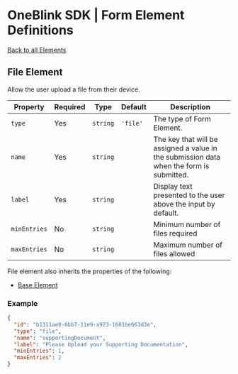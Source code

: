 # OneBlink SDK | Form Element Definitions

[Back to all Elements](./README.md)

## File Element

Allow the user upload a file from their device.

| Property     | Required | Type     | Default  | Description                                                                              |
| ------------ | -------- | -------- | -------- | ---------------------------------------------------------------------------------------- |
| `type`       | Yes      | `string` | `'file'` | The type of Form Element.                                                                |
| `name`       | Yes      | `string` |          | The key that will be assigned a value in the submission data when the form is submitted. |
| `label`      | Yes      | `string` |          | Display text presented to the user above the input by default.                           |
| `minEntries` | No       | `string` |          | Minimum number of files required                                                         |
| `maxEntries` | No       | `string` |          | Maximum number of files allowed                                                          |

File element also inherits the properties of the following:

- [Base Element](./base-element.md)

### Example

```JSON
{
  "id": "b1311ae0-6bb7-11e9-a923-1681be663d3e",
  "type": "file",
  "name": "supportingDocument",
  "label": "Please Upload your Supporting Documentation",
  "minEntries": 1,
  "maxEntries": 2
}
```
